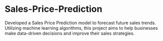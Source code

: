# Sales-Price-Prediction
Developed a Sales Price Prediction model to forecast future sales trends. Utilizing machine learning algorithms, this project aims to help businesses make data-driven decisions and improve their sales strategies.
